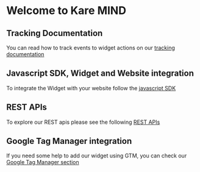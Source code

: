 # Welcome to Kare MIND

## Tracking Documentation
You can read how to track events to widget actions on our [tracking documentation](./tracking-documentation)

## Javascript SDK, Widget and Website integration
To integrate the Widget with your website follow the [javascript SDK](./javascript-sdk)

## REST APIs
To explore our REST apis please see the following [REST APIs](http://gluru-docs.s3-website-eu-west-1.amazonaws.com/public/)

<script>
  window.GLR = {
    appId: 'dd940b54-b7d6-4372-9829-9287218bfb00'
  };
  (function(w, d, s){
    var j = document.createElement(s); j.async = 1; j.type = 'text/javascript'; j.src = 'https://widget.eu.karehq.com/latest.js';
    w.GLR = w.GLR || {};
    d.getElementsByTagName('head')[0].appendChild(j);
  })(window, document, 'script');
</script>

## Google Tag Manager integration
If you need some help to add our widget using GTM, you can check our [Google Tag Manager section](./google-tag-manager)